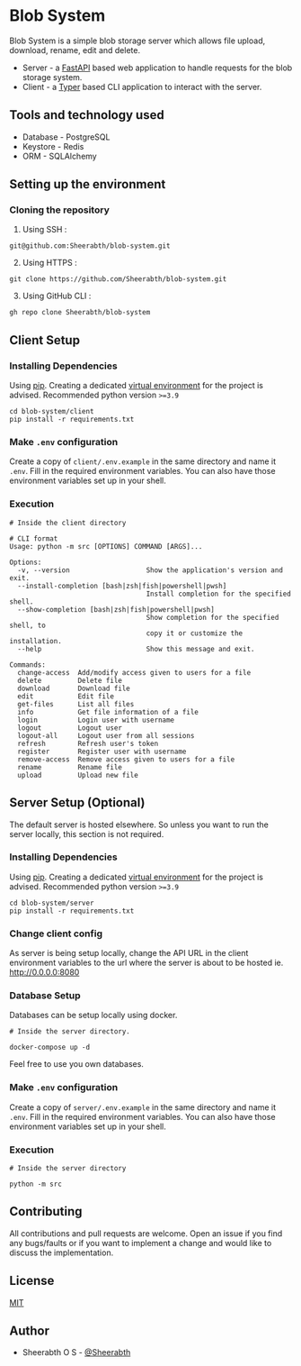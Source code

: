 # Blob System

Blob System is a simple blob storage server which allows file upload, download, rename, edit and delete.

* Server - a [FastAPI](https://fastapi.tiangolo.com/) based web application to handle requests for the blob storage system.
* Client - a [Typer](https://typer.tiangolo.com/) based CLI application to interact with the server.

## Tools and technology used

* Database - PostgreSQL
* Keystore - Redis
* ORM - SQLAlchemy

## Setting up the environment

### Cloning the repository

1. Using SSH :
```
git@github.com:Sheerabth/blob-system.git
```
2. Using HTTPS :
```
git clone https://github.com/Sheerabth/blob-system.git
```
3. Using GitHub CLI :
```
gh repo clone Sheerabth/blob-system
```

## Client Setup

### Installing Dependencies
Using [pip](https://pip.pypa.io/en/stable/). Creating a dedicated [virtual environment](https://packaging.python.org/guides/installing-using-pip-and-virtual-environments/) for the project is advised. Recommended python version `>=3.9`
```
cd blob-system/client
pip install -r requirements.txt
```

### Make `.env` configuration
Create a copy of `client/.env.example` in the same directory and name it `.env`. Fill in the required environment variables. You can also have those environment variables set up in your shell.

### Execution
```
# Inside the client directory

# CLI format
Usage: python -m src [OPTIONS] COMMAND [ARGS]...

Options:
  -v, --version                   Show the application's version and exit.
  --install-completion [bash|zsh|fish|powershell|pwsh]
                                  Install completion for the specified shell.
  --show-completion [bash|zsh|fish|powershell|pwsh]
                                  Show completion for the specified shell, to
                                  copy it or customize the installation.
  --help                          Show this message and exit.

Commands:
  change-access  Add/modify access given to users for a file
  delete         Delete file
  download       Download file
  edit           Edit file
  get-files      List all files
  info           Get file information of a file
  login          Login user with username
  logout         Logout user
  logout-all     Logout user from all sessions
  refresh        Refresh user's token
  register       Register user with username
  remove-access  Remove access given to users for a file
  rename         Rename file
  upload         Upload new file
```

## Server Setup (Optional)
The default server is hosted elsewhere. So unless you want to run the server locally, this section is not required.

### Installing Dependencies
Using [pip](https://pip.pypa.io/en/stable/). Creating a dedicated [virtual environment](https://packaging.python.org/guides/installing-using-pip-and-virtual-environments/) for the project is advised. Recommended python version `>=3.9`
```
cd blob-system/server
pip install -r requirements.txt
```

### Change client config
As server is being setup locally, change the API URL in the client environment variables to the url where the server is about to be hosted ie. http://0.0.0.0:8080

### Database Setup
Databases can be setup locally using docker.
```
# Inside the server directory.

docker-compose up -d
```
Feel free to use you own databases.

### Make `.env` configuration
Create a copy of `server/.env.example` in the same directory and name it `.env`. Fill in the required environment variables. You can also have those environment variables set up in your shell.

### Execution
```
# Inside the server directory

python -m src
```

## Contributing
All contributions and pull requests are welcome. Open an issue if you find any bugs/faults or if you want to implement a change and would like to discuss the implementation.



## License
[MIT](https://choosealicense.com/licenses/mit/)

## Author
* Sheerabth O S - [@Sheerabth](https://github.com/Sheerabth)
